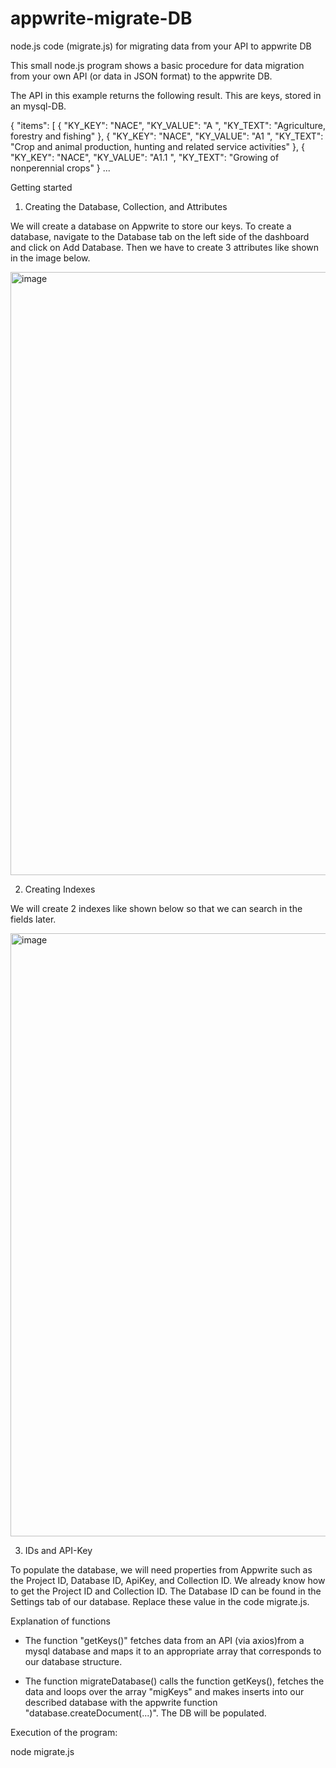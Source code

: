 # appwrite-migrate-DB

node.js code (migrate.js) for migrating data from your API to appwrite DB

This small node.js program shows a basic procedure for data migration from your own API (or data in JSON format) to the appwrite DB.

The API in this example returns the following result. This are keys, stored in an mysql-DB.

{
"items": [
{
"KY_KEY": "NACE",
"KY_VALUE": "A ",
"KY_TEXT": "Agriculture, forestry and fishing"
},
{
"KY_KEY": "NACE",
"KY_VALUE": "A1 ",
"KY_TEXT": "Crop and animal production, hunting and related service activities"
},
{
"KY_KEY": "NACE",
"KY_VALUE": "A1.1 ",
"KY_TEXT": "Growing of nonperennial crops"
} ...

Getting started

1) Creating the Database, Collection, and Attributes

We will create a database on Appwrite to store our keys. To create a database, navigate to the Database tab on the left side of the dashboard and click on Add Database. Then we have to create 3 attributes like shown in the image below.

<img width="965" alt="image" src="https://user-images.githubusercontent.com/5628117/197227614-957d7204-db7a-43cc-b19c-36daf278855c.png">

2) Creating Indexes

We will create 2 indexes like shown below so that we can search in the fields later.

<img width="965" alt="image" src="https://user-images.githubusercontent.com/5628117/197228456-10f9484a-9edb-45ac-8ef4-ac045753b1f7.png">

3) IDs and API-Key

To populate the database, we will need properties from Appwrite such as the Project ID, Database ID, ApiKey, and Collection ID. We already know how to get the Project ID and Collection ID. The Database ID can be found in the Settings tab of our database. Replace these value in the code migrate.js.

Explanation of functions

- The function "getKeys()" fetches data from an API (via axios)from a mysql database and maps it to an appropriate array that corresponds to our database structure.

- The function migrateDatabase() calls the function getKeys(), fetches the data and loops over the array "migKeys" and makes inserts into our described database with the appwrite function "database.createDocument(...)". The DB will be populated.

Execution of the program:

node migrate.js



